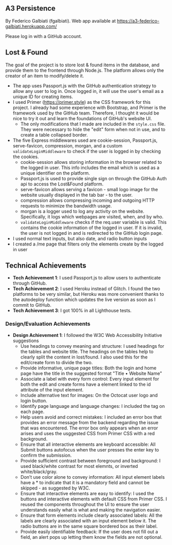 A3 Persistence
---
By Federico Galbiati (fgalbiati). Web app available at https://a3-federico-galbiati.herokuapp.com/

Please log in with a GitHub account.

## Lost & Found

The goal of the project is to store lost & found items in the database, and provide them to the frontend through Node.js. The platform allows only the creator of an item to modify/delete it.
- The app uses Passport.js with the GitHub authentication strategy to allow any user to log in. Once logged in, it will use the user's email as a unique ID for creating items.
- I used Primer (https://primer.style) as the CSS framework for this project. I already had some experience with Bootstrap, and Primer is the framework used by the GitHub team. Therefore, I thought it would be nice to try it out and learn the foundations of GitHub's website UI.
  - The only modifications that I made are included in the `style.css` file. They were necessary to hide the "edit" form when not in use, and to create a table collapsed border.
- The five Express middlewares used are cookie-session, Passport.js, serve-favicon, compression, morgan, and a custom `validateLoginMiddleware` to check if the user is logged in by checking the cookies.
  - cookie-session allows storing information in the browser related to the logged in user. This info includes the email which is used as a unique identifier on the platform.
  - Passport.js is used to provide single sign on through the GitHub Auth api to access the Lost&Found platform.
  - serve-favicon allows serving a favicon - small logo image for the website usually displayed in the tab bar - to the user.
  - compression allows compressing incoming and outgoing HTTP requests to minimize the bandwidth usage.
  - morgan is a logger used to log any activity on the website. Specifically, it logs which webpages are visited, when, and by who.
  - `validateLoginMiddleware` checks if the req.user variable is valid. This contains the cookie information of the logged in user. If it is invalid, the user is not logged in and is redirected to the GitHub login page.
- I used normal text inputs, but also date, and radio button inputs
- I created a /me page that filters only the elements create by the logged in user

## Technical Achievements
- **Tech Achievement 1**: I used Passport.js to allow users to authenticate through GitHub.
- **Tech Achievement 2**: I used Heroku instead of Glitch. I found the two platforms to be very similar, but Heroku was more convenient thanks to the autodeploy function which updates the live version as soon as I commit to GitHub.
- **Tech Achievement 3**: I got 100% in all Lighthouse tests.

### Design/Evaluation Achievements
- **Design Achievement 1**: I followed the W3C Web Accessibility Initiative suggestions
    - Use headings to convey meaning and structure: I used headings for the tables and website title. The headings on the tables help to clearly split the content in lost/found. I also used this for the edit/create form to divide the two.
    - Provide informative, unique page titles: Both the login and home page have the title in the suggested format "Title • Website Name"
    - Associate a label with every form control: Every input element for both the edit and create forms have a <label> element linked to the id attribute of the input element.
    - Include alternative text for images: On the Octocat user logo and login button.
    - Identify page language and language changes: I included the <html lang="en"> tag on each page.
    - Help users avoid and correct mistakes: I included an error box that provides an error message from the backend regarding the issue that was encountered. The error box only appears when an error arises and uses the usggested CSS from Primer CSS with a red background.
    - Ensure that all interactive elements are keyboard accessible: All Submit buttons autofocus when the user presses the enter key to confirm the submission.
    - Provide sufficient contrast between foreground and background: I used black/white contrast for most elemnts, or inverted white/black/gray.
    - Don’t use color alone to convey information: All input element labels have a * to indicate that it is a mandatory field and cannot be skipped - as suggested by W3C.
    - Ensure that interactive elements are easy to identify: I used the buttons and interactive elements with default CSS from Primer CSS. I reused the components throughout the UI to ensure the user understands easily what is what and making the navigation easier.
    - Ensure that form elements include clearly associated labels: All the labels are clearly associated with an input element below it. The radio buttons are in the same square bordered box as their label.
    - Provide easily identifiable feedback: If the user does not fill out a field, an alert pops up letting them know the fields are not optional.



